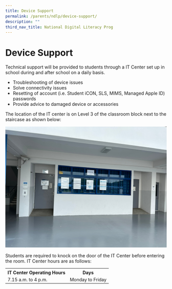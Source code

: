 ```yaml
---
title: Device Support
permalink: /parents/ndlp/device-support/
description: ""
third_nav_title: National Digital Literacy Prog
---
```

# Device Support

Technical support will be provided to students through a IT Center set up in school during and after school on a daily basis.

*   Troubleshooting of device issues
*   Solve connectivity issues
*   Resetting of account (i.e. Student iCON, SLS, MIMS, Managed Apple ID) passwords
*   Provide advice to damaged device or accessories

The location of the IT center is on Level 3 of the classroom block next to the staircase as shown below:

![](/images/Parents/2023/NDLP/it%20center%20level%203.png)

Students are required to knock on the door of the IT Center before entering the room. IT Center hours are as follows:

<table>
  <tbody><tr>
    <th>IT Center Operating Hours</th>
    <th>Days</th>
  </tr>
  <tr>
    <td>7.15 a.m. to 4 p.m.</td>
    <td>Monday to Friday</td>
  </tr>
  
</tbody></table>



